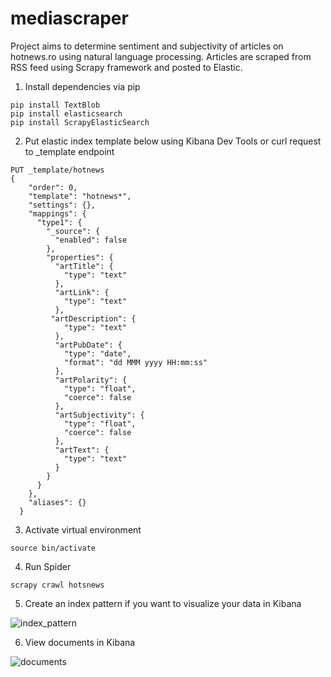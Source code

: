 # mediascraper
Project aims to determine sentiment and subjectivity of articles on hotnews.ro using natural language processing. Articles are scraped from RSS feed using Scrapy framework and posted to Elastic.

1. Install dependencies via pip

```pip install scrapy
pip install TextBlob
pip install elasticsearch
pip install ScrapyElasticSearch
```

2. Put elastic index template below using Kibana Dev Tools or curl request to _template endpoint

```
PUT _template/hotnews
{
    "order": 0,
    "template": "hotnews*",
    "settings": {},
    "mappings": {
      "type1": {
        "_source": {
          "enabled": false
        },
        "properties": {
          "artTitle": {
            "type": "text"
          },
          "artLink": {
            "type": "text"
          },
         "artDescription": {
            "type": "text"
          },
          "artPubDate": {
            "type": "date",
            "format": "dd MMM yyyy HH:mm:ss"
          },
          "artPolarity": {
            "type": "float",
            "coerce": false
          },
          "artSubjectivity": {
            "type": "float",
            "coerce": false
          },
          "artText": {
            "type": "text"
          }
        }
      }
    },
    "aliases": {}
  }
```

3. Activate virtual environment

```
source bin/activate
```

4. Run Spider
```
scrapy crawl hotsnews
```

5. Create an index pattern if you want to visualize your data in Kibana

![index_pattern](https://user-images.githubusercontent.com/22353083/34921394-c8cafd28-f981-11e7-8f3c-63887a6ff37b.png)

6. View documents in Kibana

![documents](https://user-images.githubusercontent.com/22353083/34921396-caa7e520-f981-11e7-8ab2-67fd1e558d28.png)
